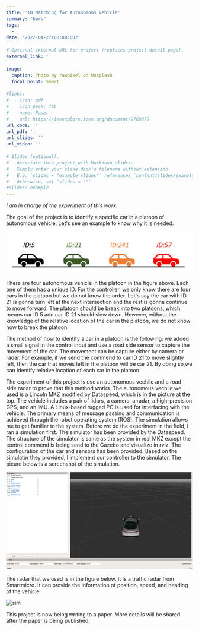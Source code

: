 ```yaml
---
title: 'ID Matching for Autonomous Vehicle'
summary: "here"
tags:
  - 
date: '2022-04-27T00:00:00Z'

# Optional external URL for project (replaces project detail page).
external_link: ''

image:
  caption: Photo by rawpixel on Unsplash
  focal_point: Smart

#links:
#  - icon: pdf
#    icon_pack: fab
#    name: Paper
#    url: https://ieeexplore.ieee.org/document/9769979
url_code: ''
url_pdf: ''
url_slides: ''
url_video: ''

# Slides (optional).
#   Associate this project with Markdown slides.
#   Simply enter your slide deck's filename without extension.
#   E.g. `slides = "example-slides"` references `content/slides/example-slides.md`.
#   Otherwise, set `slides = ""`.
#slides: example
---
```



*I am in charge of the experiment of this work.*

The goal of the project is to identify a specific car in a platoon of autonomous vehicle. Let's see an example to know why it is needed.

![platoon](platoon.PNG)

There are four autonomous vehicle in the platoon in the figure above. Each one of them has a unique ID. For the controller, we only know there are four cars in the platoon but we do not know the order. Let's say the car with ID 21 is gonna turn left at the next intersection and the rest is gonna continue to move forward. The platoon should be break into two platoons, which means car ID 5 adn car ID 21 should slow down. However, without the knowledge of the relative location of the car in the platoon, we do not know how to break the platoon.

The method of how to identify a car in a platoon is the following: we added a small signal in the control input and use a road side sensor to capture the movement of the car. The movement can be capture either by camera or radar. For example, if we send the commend to car ID 21 to move slightly left, then the car that moves left in the platoon will be car 21. By doing so,we can identify relative location of each car in the platoon.

The experiment of this project is use an autonomous vechile and a road side radar to prove that this method works. The autonomous vechile we used is a Lincoln MKZ modified by Dataspeed, which is in the picture at the top. The vehicle includes a pair of lidars, a camera, a radar, a high-precision GPS, and an IMU. A Linux-based rugged PC is used for interfacing with the vehicle. The primary means of message passing and communication is achieved through the robot operating system (ROS). The simulation allows me to get familiar to the system. Before we do the experiment in the field, I ran a simulation first. The simulator has been provided by the Dataspeed. The structure of the simulator is same as the system in real MKZ except the control commend is being send to the Gazebo and visualize in rviz. The configuration of the car and sensors has been provided. Based on the simulator they provided, I implement our controller to the simulator. The picure below is a screenshot of the simulation.

![sim](sim.PNG)

The radar that we used is in the figure below. It is a traffic radar from Smartmicro. It can provide the information of position, speed, and heading of the vehicle.

![sim](radar.PNG)

This project is now being writing to a paper. More details will be shared after the paper is being published.